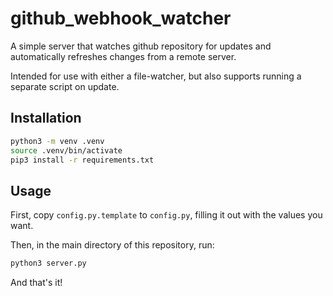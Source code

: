 # github_webhook_watcher

A simple server that watches github repository for updates and automatically
refreshes changes from a remote server.

Intended for use with either a file-watcher, but also supports running a
separate script on update.

## Installation

```sh
python3 -m venv .venv
source .venv/bin/activate
pip3 install -r requirements.txt
```

## Usage

First, copy `config.py.template` to `config.py`, filling it out with the values
you want.

Then, in the main directory of this repository, run:

```sh
python3 server.py
```

And that's it!
